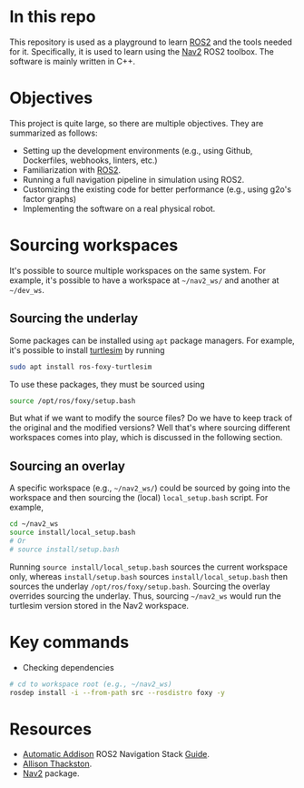 # In this repo
This repository is used as a playground to learn [ROS2](https://docs.ros.org/en/foxy/index.html) and the tools needed for it. Specifically, it is used to learn using the [Nav2](https://navigation.ros.org/) ROS2 toolbox.
The software is mainly written in C++.

# Objectives
This project is quite large, so there are multiple objectives. They are summarized as follows:
- Setting up the development environments (e.g., using Github, Dockerfiles, webhooks, linters, etc.)
- Familiarization with [ROS2](https://docs.ros.org/en/foxy/index.html).
- Running a full navigation pipeline in simulation using ROS2.
- Customizing the existing code for better performance (e.g., using g2o's factor graphs)
- Implementing the software on a real physical robot.

# Sourcing workspaces
It's possible to source multiple workspaces on the same system. For example, it's possible to have a workspace at `~/nav2_ws/` and another at `~/dev_ws`.

## Sourcing the underlay
Some packages can be installed using `apt` package managers.
For example, it's possible to install [turtlesim](https://docs.ros.org/en/foxy/Tutorials/Turtlesim/Introducing-Turtlesim.html) by running
```bash
sudo apt install ros-foxy-turtlesim
```
To use these packages, they must be sourced using
```bash
source /opt/ros/foxy/setup.bash
```
But what if we want to modify the source files? Do we have to keep track of the original and the modified versions?
Well that's where sourcing different workspaces comes into play, which is discussed in the following section.

## Sourcing an overlay
A specific workspace (e.g., `~/nav2_ws/`) could be sourced by going into the workspace and then sourcing the (local) `local_setup.bash` script.
For example,
```bash
cd ~/nav2_ws
source install/local_setup.bash
# Or 
# source install/setup.bash
```
Running `source install/local_setup.bash` sources the current workspace only, whereas `install/setup.bash` sources `install/local_setup.bash` then sources the underlay `/opt/ros/foxy/setup.bash`.
Sourcing the overlay overrides sourcing the underlay. Thus, sourcing `~/nav2_ws` would run the turtlesim version stored in the Nav2 workspace.

# Key commands
- Checking dependencies 
```bash
# cd to workspace root (e.g., ~/nav2_ws)
rosdep install -i --from-path src --rosdistro foxy -y
```
# Resources
- [Automatic Addison](https://automaticaddison.com/) ROS2 Navigation Stack [Guide](https://automaticaddison.com/the-ultimate-guide-to-the-ros-2-navigation-stack/).
- [Allison Thackston](https://www.allisonthackston.com/articles/vscode-docker-ros2.html).
- [Nav2](https://navigation.ros.org/getting_started/index.html#running-the-example) package.